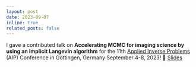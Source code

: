 ```yaml
---
layout: post
date: 2023-09-07
inline: true
related_posts: false
---
```


I gave a contributed talk on <b>Accelerating MCMC for imaging science by using an implicit Langevin algorithm</b> for the 11th <a href="http://www.aip2023.com/">Applied Inverse Problems</a> (AIP) Conference in Göttingen, Germany September 4-8, 2023! 🥳 [Slides](/assets/pdf/IMLA_Talk_AIP_September_2023.pdf)
